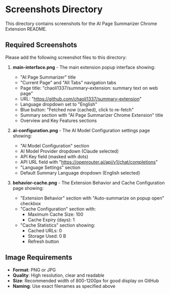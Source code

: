 # Screenshots Directory

This directory contains screenshots for the AI Page Summarizer Chrome Extension README.

## Required Screenshots

Please add the following screenshot files to this directory:

1. **main-interface.png** - The main extension popup interface showing:
   - "AI Page Summarizer" title
   - "Current Page" and "All Tabs" navigation tabs
   - Page title: "chaoli1337/summary-extension: summary text on web page"
   - URL: "https://github.com/chaoli1337/summary-extension"
   - Language dropdown set to "English"
   - Blue button: "Fetched now (cached), click to re-fetch"
   - Summary section with "AI Page Summarizer Chrome Extension" title
   - Overview and Key Features sections

2. **ai-configuration.png** - The AI Model Configuration settings page showing:
   - "AI Model Configuration" section
   - AI Model Provider dropdown (Claude selected)
   - API Key field (masked with dots)
   - API URL field with "https://openrouter.ai/api/v1/chat/completions"
   - "Language Settings" section
   - Default Summary Language dropdown (English selected)

3. **behavior-cache.png** - The Extension Behavior and Cache Configuration page showing:
   - "Extension Behavior" section with "Auto-summarize on popup open" checkbox
   - "Cache Configuration" section with:
     - Maximum Cache Size: 100
     - Cache Expiry (days): 1
   - "Cache Statistics" section showing:
     - Cached URLs: 0
     - Storage Used: 0 B
     - Refresh button

## Image Requirements

- **Format**: PNG or JPG
- **Quality**: High resolution, clear and readable
- **Size**: Recommended width of 800-1200px for good display on GitHub
- **Naming**: Use exact filenames as specified above
